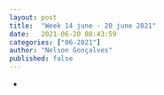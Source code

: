 ```yaml
---
layout: post
title:  "Week 14 june - 20 june 2021"
date:   2021-06-20 08:43:59
categories: ["06-2021"]
author: "Nelson Gonçalves"
published: false
---
```


*

